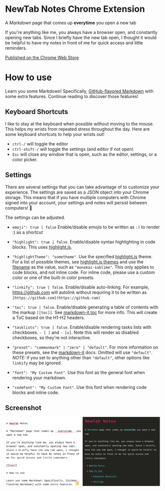 # NewTab Notes Chrome Extension

A *Markdown* page that comes up __everytime__ you open a new tab

If you're anything like me, you always have a browser open, and constantly opening new tabs. Since I briefly have the new tab open, I thought it would be helpful to have my notes in front of me for quick access and little reminders.

[Published on the Chrome Web Store](https://chrome.google.com/webstore/detail/newtab-notes/kfbhbipgippofpifimbcnbafehjndccn)

# How to use

Learn you some Markdown! Specifically, [GitHub-flavored Markdown] with some extra features. Continue reading to discover those features!

[GitHub-flavored Markdown]: https://github.github.com/gfm/


## Keyboard Shortcuts

I like to stay at the keyboard when possible without moving to the mouse. This helps my wrists from repeated stress throughout the day. Here are some keyboard shortcuts to help your wrists out!

- `ctrl-/` will toggle the editor
- `ctrl-shift-/` will toggle the settings (and editor if not open)
- `Esc` will close any window that is open, such as the editor, settings, or a color picker.

## Settings

There are several settings that you can take advantage of to customize your experience. The settings are saved as a JSON object into your Chrome storage. This means that if you have multiple computers with Chrome signed into your account, your settings and notes will persist between computers! :tada:

The settings can be adjusted.

- `emoji": true | false` Enable/disable emojis to be written as `:)` to render :) as a shortcut

- `"highlight": true | false`. Enable/disable syntax highlighting in code blocks. This uses [highlight.js].

- `"highlightTheme": "sometheme"`. Use the specified [highlight.js] theme. For a list of possible themes, see [highlight.js themes] and use the [filename] as the value, such as `"monokai-sublime"`. This only applies to code blocks, and not inline code. For inline code, please use a custom color or one of the built-in color presets.

- `"linkify": true | false`. Enable/disable auto-linking. For example, https://github.com will autolink without requiring it to be written as `[https://github.com](https://github.com)`

- `"toc": true | false`. Enable/disable generating a table of contents with the markup `[[toc]]`. See [markdown-it toc] for more info. This will create a ToC based on the H1-H2 headers.

- `"tasklists": true | false`. Enable/disable rendering tasks lists with checkboxes. `- [ ]` and `- [x]`. Note this will render as disabled checkboxes, so they're not interactive.

- `"preset": "commonmark" | "zero" | "default"`. For more information on these presets, see the [markdown-it] docs. Omitted will use `"default"`. _NOTE:_ if you set to anything other than `"default"`, other options like `linkify` may be ignored.

- `"font": "My Custom Font"`. Use this font as the general font when rendering your markdown.

- `"codeFont": "My Custom Font"`. Use this font when rendering code blocks and inline code.


[highlight.js]: https://highlightjs.org/
[highlight.js themes]: https://highlightjs.org/static/demo/
[filename]: https://github.com/highlightjs/highlight.js/tree/9.18.1/src/styles
[markdown-it]: https://github.com/markdown-it/markdown-it
[markdown-it toc]: https://github.com/Oktavilla/markdown-it-table-of-contents

## Screenshot

![Screenshot](./screenshot.png)
